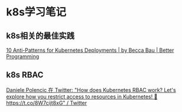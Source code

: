 # k8s学习笔记

## k8s相关的最佳实践

[10 Anti-Patterns for Kubernetes Deployments | by Becca Bau | Better Programming](https://betterprogramming.pub/10-antipatterns-for-kubernetes-deployments-e97ce1199f2d)

## k8s RBAC

[Daniele Polencic 在 Twitter: "How does Kubernetes RBAC work? Let's explore how you restrict access to resources in Kubernetes! 🧵 https://t.co/8W7cijt8xG" / Twitter](https://twitter.com/danielepolencic/status/1531296878993846272)



